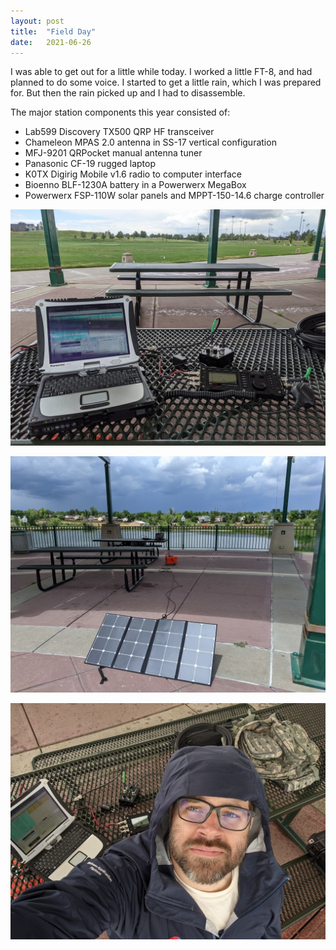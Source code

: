 ```yaml
---
layout: post
title:  "Field Day"
date:   2021-06-26
---
```

I was able to get out for a little while today. I worked a little FT-8, and had planned to do some
voice. I started to get a little rain, which I was prepared for. But then the rain picked up and I
had to disassemble.

The major station components this year consisted of:

* Lab599 Discovery TX500 QRP HF transceiver
* Chameleon MPAS 2.0 antenna in SS-17 vertical configuration
* MFJ-9201 QRPocket manual antenna tuner
* Panasonic CF-19 rugged laptop
* K0TX Digirig Mobile v1.6 radio to computer interface
* Bioenno BLF-1230A battery in a Powerwerx MegaBox
* Powerwerx FSP-110W solar panels and MPPT-150-14.6 charge controller

![Field Day station at a picnic table](/assets/2021-06-26-field-day-station.jpg)

![Field Day station with solar panels](/assets/2021-06-26-field-day-solar.jpg)

![Chris at Field Day Station with rain jacket](/assets/2021-06-26-field-day-portrait.jpg)
